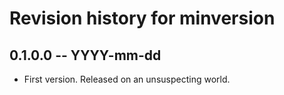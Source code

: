 # Revision history for minversion

## 0.1.0.0  -- YYYY-mm-dd

* First version. Released on an unsuspecting world.
